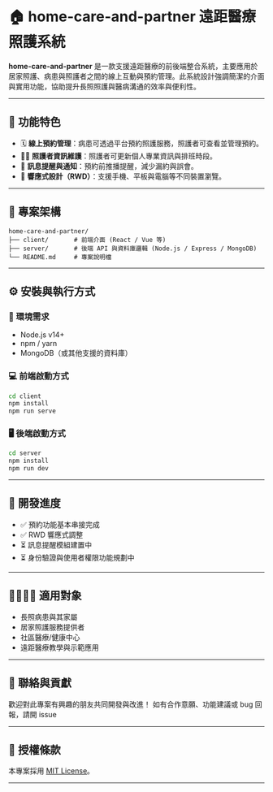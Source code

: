 
# 🏠 home-care-and-partner 遠距醫療照護系統

**home-care-and-partner** 是一款支援遠距醫療的前後端整合系統，主要應用於居家照護、病患與照護者之間的線上互動與預約管理。此系統設計強調簡潔的介面與實用功能，協助提升長照照護與醫病溝通的效率與便利性。

---

## 🚀 功能特色

* 🗓️ **線上預約管理**：病患可透過平台預約照護服務，照護者可查看並管理預約。
* 👨‍⚕️ **照護者資訊維護**：照護者可更新個人專業資訊與排班時段。
* 💬 **訊息提醒與通知**：預約前推播提醒，減少漏約與誤會。
* 📱 **響應式設計（RWD）**：支援手機、平板與電腦等不同裝置瀏覽。

---

## 🧱 專案架構

```
home-care-and-partner/
├── client/       # 前端介面 (React / Vue 等)
├── server/       # 後端 API 與資料庫邏輯 (Node.js / Express / MongoDB)
└── README.md     # 專案說明檔
```

---

## ⚙️ 安裝與執行方式

### 📌 環境需求

* Node.js v14+
* npm / yarn
* MongoDB（或其他支援的資料庫）

### 💻 前端啟動方式

```bash
cd client
npm install
npm run serve
```

### 🖥️ 後端啟動方式

```bash
cd server
npm install
npm run dev
```

---

## 🔧 開發進度

* ✅ 預約功能基本串接完成
* ✅ RWD 響應式調整
* ⏳ 訊息提醒模組建置中
* ⏳ 身份驗證與使用者權限功能規劃中

---

## 👨‍👩‍👧‍👦 適用對象

* 長照病患與其家屬
* 居家照護服務提供者
* 社區醫療/健康中心
* 遠距醫療教學與示範應用

---

## 🙌 聯絡與貢獻

歡迎對此專案有興趣的朋友共同開發與改進！
如有合作意願、功能建議或 bug 回報，請開 issue 


---

## 📄 授權條款

本專案採用 [MIT License](https://opensource.org/licenses/MIT)。

---


